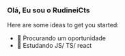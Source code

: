 ### Olá, Eu sou o RudineiCts




Here are some ideas to get you started:
- 📣 Procurando um oportunidade
- 🌱 Estudando JS/ TS/ react 


